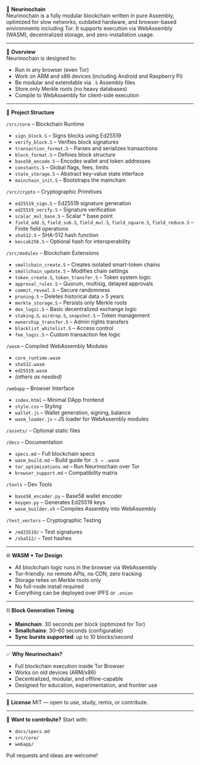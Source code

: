 🧠 **Neurinochain**  
Neurinochain is a fully modular blockchain written in pure Assembly, optimized for slow networks, outdated hardware, and browser-based environments including Tor. It supports execution via WebAssembly (WASM), decentralized storage, and zero-installation usage.

---

🚀 **Overview**  
Neurinochain is designed to:
- Run in any browser (even Tor)
- Work on ARM and x86 devices (including Android and Raspberry Pi)
- Be modular and extendable via `.S` Assembly files
- Store only Merkle roots (no heavy databases)
- Compile to WebAssembly for client-side execution

---

📁 **Project Structure**

`/src/core` – Blockchain Runtime  
- `sign_block.S` – Signs blocks using Ed25519
- `verify_block.S` – Verifies block signatures
- `transaction_format.S` – Parses and serializes transactions
- `block_format.S` – Defines block structure
- `base58_encode.S` – Encodes wallet and token addresses
- `constants.S` – Global flags, fees, limits
- `state_storage.S` – Abstract key-value state interface
- `mainchain_init.S` – Bootstraps the mainchain

`/src/crypto` – Cryptographic Primitives  
- `ed25519_sign.S` – Ed25519 signature generation
- `ed25519_verify.S` – Signature verification
- `scalar_mul_base.S` – Scalar * base point
- `field_add.S`, `field_sub.S`, `field_mul.S`, `field_square.S`, `field_reduce.S` – Finite field operations
- `sha512.S` – SHA-512 hash function
- `keccak256.S` – Optional hash for interoperability

`/src/modules` – Blockchain Extensions  
- `smallchain_create.S` – Creates isolated smart-token chains
- `smallchain_update.S` – Modifies chain settings
- `token_create.S`, `token_transfer.S` – Token system logic
- `approval_rules.S` – Quorum, multisig, delayed approvals
- `commit_reveal.S` – Secure randomness
- `pruning.S` – Deletes historical data > 5 years
- `merkle_storage.S` – Persists only Merkle roots
- `dex_logic.S` – Basic decentralized exchange logic
- `staking.S`, `airdrop.S`, `snapshot.S` – Token management
- `ownership_transfer.S` – Admin rights transfers
- `blacklist_whitelist.S` – Access control
- `fee_logic.S` – Custom transaction fee logic

`/wasm` – Compiled WebAssembly Modules  
- `core_runtime.wasm`
- `sha512.wasm`
- `ed25519.wasm`
- *(others as needed)*

`/webapp` – Browser Interface  
- `index.html` – Minimal DApp frontend
- `style.css` – Styling
- `wallet.js` – Wallet generation, signing, balance
- `wasm_loader.js` – JS loader for WebAssembly modules

`/assets/` – Optional static files  

`/docs` – Documentation  
- `specs.md` – Full blockchain specs
- `wasm_build.md` – Build guide for `.S → .wasm`
- `tor_optimizations.md` – Run Neurinochain over Tor
- `browser_support.md` – Compatibility matrix

`/tools` – Dev Tools  
- `base58_encoder.py` – Base58 wallet encoder
- `keygen.py` – Generates Ed25519 keys
- `wasm_builder.sh` – Compiles Assembly into WebAssembly

`/test_vectors` – Cryptographic Testing  
- `/ed25519/` – Test signatures
- `/sha512/` – Test hashes

---

🌐 **WASM + Tor Design**
- All blockchain logic runs in the browser via WebAssembly
- Tor-friendly: no remote APIs, no CDN, zero tracking
- Storage relies on Merkle roots only
- No full-node install required
- Everything can be deployed over IPFS or `.onion`

---

⛓️ **Block Generation Timing**
- **Mainchain**: 30 seconds per block (optimized for Tor)
- **Smallchains**: 30–60 seconds (configurable)
- **Sync bursts supported**: up to 10 blocks/second

---

✅ **Why Neurinochain?**
- Full blockchain execution inside Tor Browser
- Works on old devices (ARM/x86)
- Decentralized, modular, and offline-capable
- Designed for education, experimentation, and frontier use

---

📜 **License**
MIT — open to use, study, remix, or contribute.

---

🙌 **Want to contribute?**
Start with:
- `docs/specs.md`
- `src/core/`
- `webapp/`

Pull requests and ideas are welcome!


